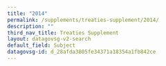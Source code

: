```yaml
---
title: "2014"
permalink: /supplements/treaties-supplement/2014/
description: ""
third_nav_title: Treaties Supplement
layout: datagovsg-v2-search
default_field: Subject
datagovsg-id: d_28afda3805fe34371a18354a1fb842ce
---
```

